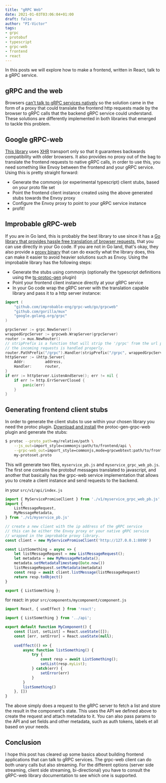```yaml
---
title: "gRPC Web"
date: 2021-01-03T03:06:04+01:00
draft: false
author: "PI-Victor"
tags:
- grpc
- protobuf
- typescript
- grpc-web
- frontend
- react
---
```


In this posts we will explore how to make a frontend, written in
React, talk to a gRPC service.

## gRPC and the web

Browsers [can't talk to gRPC services natively](https://grpc.io/blog/state-of-grpc-web/#the-grpc-web-spec)
so the solution came in the form of a proxy that could translate the frontend http requests
made by the browser to gRPC calls that the backend gRPC service could understand.  
These solutions are differently implemented in both libraries that emerged to tackle this
problem.

## Google gRPC-web

[This library](https://github.com/grpc/grpc-web) uses [XHR](https://en.wikipedia.org/wiki/XMLHttpRequest) transport only so that
 it guarantees backwards compatibility with older browsers. It also provides no proxy
 out of the bag to translate the frontend requests to native gRPC calls, in order to use this,
 you need something like Envoy between the frontend and your gRPC service.  
 Using this is pretty straight forward:

* Generate the commonjs (or experimental typescript) client stubs, based on your proto file set
* Point the frontend client instance created using the above generated stubs towards the Envoy proxy
* Configure the Envoy proxy to point to your gRPC service instance
* profit!

## Improbable gRPC-web

If you are in Go land, this is probably the best library to use since it has a
[Go library that provides hassle free translation of browser requests](https://github.com/improbable-eng/grpc-web/tree/master/go/grpcweb), that you can use directly in your Go code.
If you are not in Go land, that's okay, they also provide a
[proxy binary](https://github.com/improbable-eng/grpc-web/tree/master/go/grpcwebproxy) that can do exactly what the library does, this can make it easier to avoid heavier solutions such as Envoy.
Using the improbable library has the following steps:

* Generate the stubs using commonjs (optionally the typescript definitions using the [ts-protoc-gen](https://github.com/improbable-eng/ts-protoc-gen) plugin)
* Point your frontend client instance directly at your gRPC service
* In your Go code wrap the gRPC server with the translation capable library and pass it to a http server instance:

```Go
import (
    "github.com/improbable-eng/grpc-web/go/grpcweb"
    "github.com/gorilla/mux"
    "google.golang.org/grpc"
)

grpcServer := grpc.NewServer()
wrappedGrpcServer := grpcweb.WrapServer(grpcServer)
router := mux.NewRouter()
// stripPrefix is a function that will strip the '/grpc' from the url path so that
// the incoming requests is handled properly.
router.PathPrefix("/grpc").Handler(stripPrefix("/grpc", wrappedGrpcServer))
httpServer := &http.Server{
    Addr:         address,
    Handler:      router,
}
if err := httpServer.ListenAndServe(); err != nil {
    if err != http.ErrServerClosed {
        panic(err)
    }
}
```

## Generating frontend client stubs

In order to generate the client stubs to use within your chosen library you need the protoc
plugin. [Download and install](https://github.com/grpc/grpc-web#code-generator-plugin) the
protoc-gen-grpc-web plugin and generate the stubs:

```bash
$ protoc --proto_path=my/relative/path \
    --js_out=import_style=commonjs:path/to/frontend/api \
    --grpc-web_out=import_style=commonjs,mode=grpcwebtext:path/to/frontend/api \
    my-protoset.proto
```

This will generate two files, `myservice_pb.js` and `myservice_grpc_web_pb.js`. The first
one contains the protobuf messages translated to javascript, and another that basically
has the grpc-web service implementation that allows you to create a client instance and
send requests to the backend.

in your `src/v1/api/index.js`

```js
import { MyServicePromiseClient } from './v1/myservice_grpc_web_pb.js';
import {
    ListMessageRequest,
    MyMessageMetadata,
} from './v1/myservice_pb.js'

// create a new client with the ip address of the gRPC service
// this can be either the Envoy proxy or your native gRPC service 
// wrapped in the improbable proxy library.
const client = new MyServicePromiseClient('http://127.0.0.1:8090')

const ListSomething = async => {
    let listMessageRequest = new ListMessageRequest();
    let metadata = new MyMessageMetadata();
    metadata.setMetadataTimestamp(Date.now())
    listMessageRequest.setMetadata(metadata)
    const resp = await client.listMessage(listMessageRequest)
    return resp.toObject()
}

export { ListSomething };
```

for react: in your `src/components/mycomponent/component.js`

```js
import React, { useEffect } from 'react';

import { ListSomething } from '../api';

export default function MyComponent() {
    const [list, setList] = React.useState([]);
    const [err, setError] = React.useState(null);
    
    useEffect(() => {
        async function listSomething() {
            try {
                const resp = await ListSomething();
                setList(resp.myList);
            } catch(err) {
                setError(err)
            }
        }
        listSomething()
    }, [])
}
```

The above simply does a request to the gRPC server to fetch a list and store
the result in the component's state. This uses the API we defined above to
create the request and attach metadata to it. You can also pass params to
the API and set fields and other metadata, such as auth tokens, labels et all
 based on your needs.


## Conclusion

I hope this post has cleared up some basics about building frontend applications
that can talk to gRPC services. The grpc-web client can do both unary calls but
also streaming. For the different options (server side streaming, client side
streaming, bi-directional) you have to consult the gRPC-web library documentation
to see which one is supported.
